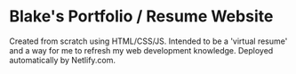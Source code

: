 # Blake's Portfolio / Resume Website
Created from scratch using HTML/CSS/JS.
Intended to be a 'virtual resume' and a way for me to refresh my web development knowledge.
Deployed automatically by Netlify.com.
